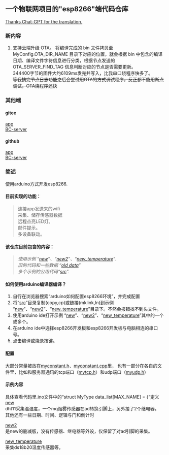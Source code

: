 ## 一个物联网项目的"esp8266"端代码仓库

[Thanks Chat-GPT for the translation.](./README.en.md)

### 新内容
1. 支持云端升级 OTA。
将编译完成的 bin 文件拷贝至 MyConfig.OTA_DIR_NAME 目录下对应的位置，就会根据 bin 中包含的编译日期、编译文件字符信息进行分类，根据节点发送的 OTA_SERVER_FIND_TAG 信息判断对应的节点是否需要更新。  
344400字节的固件大约6109ms发完并写入，比我串口烧程序快多了。  
~~等我搞完节点日志功能之后会尝试用OTA的方式调试程序，反正都不能用断点调试，OTA烧程序还快~~



### 其他端
#### gitee
[app](https://gitee.com/he_chen_chuan/BC-app)  
[BC-server](https://gitee.com/he_chen_chuan/BC-server)  

#### github
[app](https://github.com/BAICHEN123/BC-app)  
[BC-server](https://github.com/BAICHEN123/BC-server)  
 
### 简述
使用arduino方式开发esp8266.  
#### 目前实现的功能：
>连接app发送来的wifi  
>采集、储存传感器数据  
>远程点亮LED灯。  
>邮件提示。  
>多设备联动。  

#### 该仓库目前包含的内容：   
>_使用示例  “[new](./new/)”、“[new2](./new2/)”、“[new_temperature](./new_temperature/)”._  
>_旧的代码和一些数据  “[old data](./old%20data/)”_  
>_多个示例的公用代码“[src](./src/)”._  

#### 如何使用arduino编译器编译？
1. 自行在浏览器搜索“arduino如何配置esp8266环境”，并完成配置
2. 将“[src](./src/)”目录复制(copy,cp)或链接(mklink,ln)到示例  “[new](./new/)”、“[new2](./new2/)”、“[new_temperature](./new_temperature/)”目录下。不然会报错找不到头文件。
3. 使用arduino ide打开示例  “[new](./new/)”、“[new2](./new2/)”、“[new_temperature](./new_temperature/)”其中的一个或多个。
4. 在arduino ide中选择esp8266开发板和esp8266开发板与电脑相连的串口号。
5. 点击编译或烧录按键。

#### 配置

大部分常量被放在[myconstant.h](./src/myconstant.h)、[myconstant.cpp](./src/myconstant.cpp)里，
也有一部分在各自的文件里，比如和服务器通讯的tcp端口（[mytcp.h](./src/mytcp.h)）和udp端口（[myudp.h](./src/myudp.h)）

#### 示例内容
具体查看代码里.ino文件中的“struct MyType data_list[MAX_NAME] = {”定义  
[new](./new/)  
dht11采集温湿度，一个mq烟雾传感器在ad转换引脚上，另外接了2个继电器。  
其他还有一些日期、时间、逻辑与门和倒计时  

[new2](./new2/)  
是new的删减版，没有传感器、继电器等外设，仅保留了对ad引脚的采集。

[new_temperature](./new_temperature/)  
采集ds18b20温度传感器等。